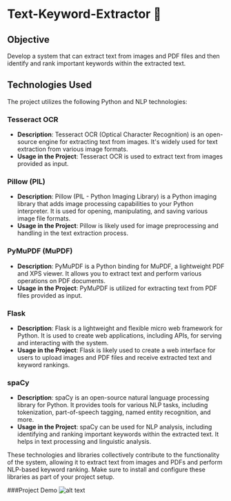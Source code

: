 # Text-Keyword-Extractor 📃 


## Objective
Develop a system that can extract text from images and PDF files and then identify and rank important keywords within the extracted text.


## Technologies Used

The project utilizes the following Python and NLP technologies:

### Tesseract OCR
- **Description**: Tesseract OCR (Optical Character Recognition) is an open-source engine for extracting text from images. It's widely used for text extraction from various image formats.
- **Usage in the Project**: Tesseract OCR is used to extract text from images provided as input.

### Pillow (PIL)
- **Description**: Pillow (PIL - Python Imaging Library) is a Python imaging library that adds image processing capabilities to your Python interpreter. It is used for opening, manipulating, and saving various image file formats.
- **Usage in the Project**: Pillow is likely used for image preprocessing and handling in the text extraction process.

### PyMuPDF (MuPDF)
- **Description**: PyMuPDF is a Python binding for MuPDF, a lightweight PDF and XPS viewer. It allows you to extract text and perform various operations on PDF documents.
- **Usage in the Project**: PyMuPDF is utilized for extracting text from PDF files provided as input.

### Flask
- **Description**: Flask is a lightweight and flexible micro web framework for Python. It is used to create web applications, including APIs, for serving and interacting with the system.
- **Usage in the Project**: Flask is likely used to create a web interface for users to upload images and PDF files and receive extracted text and keyword rankings.

### spaCy
- **Description**: spaCy is an open-source natural language processing library for Python. It provides tools for various NLP tasks, including tokenization, part-of-speech tagging, named entity recognition, and more.
- **Usage in the Project**: spaCy can be used for NLP analysis, including identifying and ranking important keywords within the extracted text. It helps in text processing and linguistic analysis.

These technologies and libraries collectively contribute to the functionality of the system, allowing it to extract text from images and PDFs and perform NLP-based keyword ranking. Make sure to install and configure these libraries as part of your project setup.

###Project Demo
![alt text](/Users/raghul_raj_kumarr/Desktop/demo)

